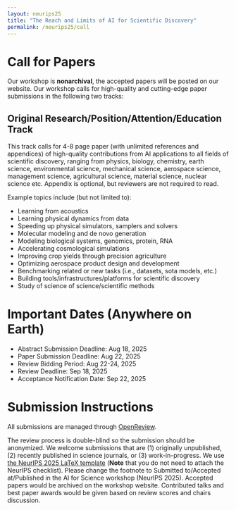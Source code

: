 ```yaml
---
layout: neurips25
title: "The Reach and Limits of AI for Scientific Discovery"
permalink: /neurips25/call
---
```


# Call for Papers
Our workshop is **nonarchival**, the accepted papers will be posted on our website. 
Our workshop calls for high-quality and cutting-edge paper submissions in the following two tracks:

## Original Research/Position/Attention/Education Track

This track calls for 4-8 page paper (with unlimited references and appendices) of high-quality contributions from AI applications to all fields of scientific discovery, ranging from physics, biology, chemistry, earth science, environmental science, mechanical science, aerospace science, management science, agricultural science, material science, nuclear science etc. Appendix is optional, but reviewers are not required to read. 

Example topics include (but not limited to):
- Learning from acoustics
- Learning physical dynamics from data
- Speeding up physical simulators, samplers and solvers
- Molecular modeling and de novo generation
- Modeling biological systems, genomics, protein, RNA 
- Accelerating cosmological simulations
- Improving crop yields through precision agriculture
- Optimizing aerospace product design and development
- Benchmarking related or new tasks (i.e., datasets, sota models, etc.)
- Building tools/infrastructures/platforms for scientific discovery
- Study of science of science/scientific methods


# Important Dates (Anywhere on Earth)

- Abstract Submission Deadline: Aug 18, 2025
- Paper Submission Deadline: Aug 22, 2025
- Review Bidding Period: Aug 22-24, 2025
- Review Deadline: Sep 18, 2025
- Acceptance Notification Date: Sep 22, 2025

# Submission Instructions

All submissions are managed through [OpenReview](https://openreview.net/group?id=NeurIPS.cc/2025/Workshop/AI4Science).

The review process is double-blind so the submission should be anonymized. We welcome submissions that are (1) originally unpublished, (2) recently published in science journals, or (3) work-in-progress.
We use [the NeurIPS 2025 LaTeX template](https://media.neurips.cc/Conferences/NeurIPS2025/Styles.zip) (**Note** that you do not need to attach the NeurIPS checklist). Please change the footnote to Submitted to/Accepted at/Published in the AI for Science workshop (NeurIPS 2025).
Accepted papers would be archived on the workshop website. Contributed talks and best paper awards would be given based on review scores and chairs discussion. 
